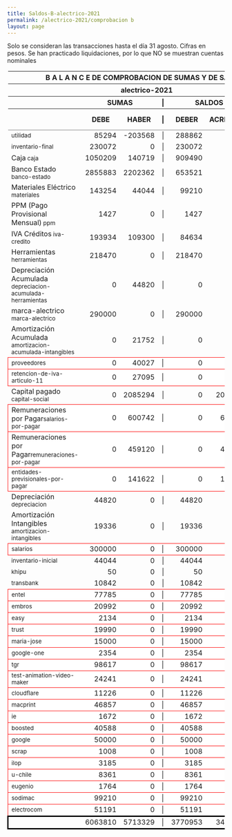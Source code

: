 ```yaml
--- 
title: Saldos-B-alectrico-2021
permalink: /alectrico-2021/comprobacion b 
layout: page
--- 
```



Solo se consideran las transacciones hasta el día 31	agosto.
Cifras en pesos.
Se han practicado liquidaciones, por lo que NO se muestran cuentas nominales
<table rules='groups'>
<style> tfoot {  border: 3px solid black;  } </style> 
<thead><th colspan='7'> B A L A N C E  DE COMPROBACION DE SUMAS Y DE SALDOS </th> </thead>
<thead> <th colspan='7'> alectrico-2021</th></thead>
<thead> <th> </th> <th align='center' colspan= '2'>SUMAS</th> <th>|</th> <th align='center' colspan='2'>SALDOS</th> <th rowspan='2' > Errores </th> </thead>
<thead> <th></th>  <th>DEBE</th> <th>HABER</th> <th>|</th> <th>DEBER</th> <th>ACREEDOR</th> <th>A Corregir </th> </thead>
<tbody>
<tr>
<td><small> utilidad </small> </td> <td align='right'>85294</td> <td align='right'>-203568</td> <td align='right'> | </td> <td align='right'> 288862</td> <td align='right'>0</td>
</tr>
<tr>
<td><small> inventario-final </small> </td> <td align='right'>230072</td> <td align='right'>0</td> <td align='right'> | </td> <td align='right'> 230072</td> <td align='right'>0</td>
</tr>
<tr>
<td>Caja<small> caja </small> </td> <td align='right'>1050209</td> <td align='right'>140719</td> <td align='right'> | </td> <td align='right'> 909490</td> <td align='right'>0</td>
</tr>
<tr>
<td>Banco Estado<small> banco-estado </small> </td> <td align='right'>2855883</td> <td align='right'>2202362</td> <td align='right'> | </td> <td align='right'> 653521</td> <td align='right'>0</td>
</tr>
<tr>
<td>Materiales Eléctrico<small> materiales </small> </td> <td align='right'>143254</td> <td align='right'>44044</td> <td align='right'> | </td> <td align='right'> 99210</td> <td align='right'>0</td>
</tr>
<tr>
<td>PPM (Pago Provisional Mensual)<small> ppm </small> </td> <td align='right'>1427</td> <td align='right'>0</td> <td align='right'> | </td> <td align='right'> 1427</td> <td align='right'>0</td>
</tr>
<tr>
<td>IVA Créditos<small> iva-credito </small> </td> <td align='right'>193934</td> <td align='right'>109300</td> <td align='right'> | </td> <td align='right'> 84634</td> <td align='right'>0</td>
</tr>
<tr>
<td>Herramientas<small> herramientas </small> </td> <td align='right'>218470</td> <td align='right'>0</td> <td align='right'> | </td> <td align='right'> 218470</td> <td align='right'>0</td>
</tr>
<tr>
<td>Depreciación Acumulada<small> depreciacion-acumulada-herramientas </small> </td> <td align='right'>0</td> <td align='right'>44820</td> <td align='right'> | </td> <td align='right'> 0</td> <td align='right'>44820</td>
</tr>
<tr>
<td>marca-alectrico<small> marca-alectrico </small> </td> <td align='right'>290000</td> <td align='right'>0</td> <td align='right'> | </td> <td align='right'> 290000</td> <td align='right'>0</td>
</tr>
<tr>
<td>Amortización Acumulada<small> amortizacion-acumulada-intangibles </small> </td> <td align='right'>0</td> <td align='right'>21752</td> <td align='right'> | </td> <td align='right'> 0</td> <td align='right'>21752</td>
</tr>
<tr style=' background: #fff; border: 1px solid red;'>
<td><small>proveedores</small> </td> <td align='right'>0</td> <td align='right'>40027</td> <td> | </td> <td align='right'> 0</td> <td align='right'>40027</td> </tr>
<tr style=' background: #fff; border: 1px solid red;'>
<td><small>retencion-de-iva-articulo-11</small> </td> <td align='right'>0</td> <td align='right'>27095</td> <td> | </td> <td align='right'> 0</td> <td align='right'>27095</td> </tr>
<tr>
<td>Capital pagado<small> capital-social </small> </td> <td align='right'>0</td> <td align='right'>2085294</td> <td align='right'> | </td> <td align='right'> 0</td> <td align='right'>2085294</td>
</tr>
<tr style=' background: #fff; border: 1px solid red;'>
<td>Remuneraciones por Pagar<small>salarios-por-pagar</small> </td> <td align='right'>0</td> <td align='right'>600742</td> <td> | </td> <td align='right'> 0</td> <td align='right'>600742</td> </tr>
<tr style=' background: #fff; border: 1px solid red;'>
<td>Remuneraciones por Pagar<small>remuneraciones-por-pagar</small> </td> <td align='right'>0</td> <td align='right'>459120</td> <td> | </td> <td align='right'> 0</td> <td align='right'>459120</td> </tr>
<tr style=' background: #fff; border: 1px solid red;'>
<td><small>entidades-previsionales-por-pagar</small> </td> <td align='right'>0</td> <td align='right'>141622</td> <td> | </td> <td align='right'> 0</td> <td align='right'>141622</td> </tr>
<tr>
<td>Depreciación<small> depreciacion </small> </td> <td align='right'>44820</td> <td align='right'>0</td> <td align='right'> | </td> <td align='right'> 44820</td> <td align='right'>0</td>
</tr>
<tr>
<td>Amortización Intangibles<small> amortizacion-intangibles </small> </td> <td align='right'>19336</td> <td align='right'>0</td> <td align='right'> | </td> <td align='right'> 19336</td> <td align='right'>0</td>
</tr>
<tr style=' background: #fff; border: 1px solid red;'>
<td><small>salarios</small> </td> <td align='right'>300000</td> <td align='right'>0</td> <td> | </td> <td align='right'> 300000</td> <td align='right'>0</td> </tr>
<tr>
<td><small> inventario-inicial </small> </td> <td align='right'>44044</td> <td align='right'>0</td> <td align='right'> | </td> <td align='right'> 44044</td> <td align='right'>0</td>
</tr>
<tr>
<td><small> khipu </small> </td> <td align='right'>50</td> <td align='right'>0</td> <td align='right'> | </td> <td align='right'> 50</td> <td align='right'>0</td>
</tr>
<tr>
<td><small> transbank </small> </td> <td align='right'>10842</td> <td align='right'>0</td> <td align='right'> | </td> <td align='right'> 10842</td> <td align='right'>0</td>
</tr>
<tr style=' background: #fff; border: 1px solid red;'>
<td><small>entel</small> </td> <td align='right'>77785</td> <td align='right'>0</td> <td> | </td> <td align='right'> 77785</td> <td align='right'>0</td> </tr>
<tr style=' background: #fff; border: 1px solid red;'>
<td><small>embros</small> </td> <td align='right'>20992</td> <td align='right'>0</td> <td> | </td> <td align='right'> 20992</td> <td align='right'>0</td> </tr>
<tr style=' background: #fff; border: 1px solid red;'>
<td><small>easy</small> </td> <td align='right'>2134</td> <td align='right'>0</td> <td> | </td> <td align='right'> 2134</td> <td align='right'>0</td> </tr>
<tr style=' background: #fff; border: 1px solid red;'>
<td><small>trust</small> </td> <td align='right'>19990</td> <td align='right'>0</td> <td> | </td> <td align='right'> 19990</td> <td align='right'>0</td> </tr>
<tr style=' background: #fff; border: 1px solid red;'>
<td><small>maria-jose</small> </td> <td align='right'>15000</td> <td align='right'>0</td> <td> | </td> <td align='right'> 15000</td> <td align='right'>0</td> </tr>
<tr style=' background: #fff; border: 1px solid red;'>
<td><small>google-one</small> </td> <td align='right'>2354</td> <td align='right'>0</td> <td> | </td> <td align='right'> 2354</td> <td align='right'>0</td> </tr>
<tr style=' background: #fff; border: 1px solid red;'>
<td><small>tgr</small> </td> <td align='right'>98617</td> <td align='right'>0</td> <td> | </td> <td align='right'> 98617</td> <td align='right'>0</td> </tr>
<tr style=' background: #fff; border: 1px solid red;'>
<td><small>test-animation-video-maker</small> </td> <td align='right'>24241</td> <td align='right'>0</td> <td> | </td> <td align='right'> 24241</td> <td align='right'>0</td> </tr>
<tr style=' background: #fff; border: 1px solid red;'>
<td><small>cloudflare</small> </td> <td align='right'>11226</td> <td align='right'>0</td> <td> | </td> <td align='right'> 11226</td> <td align='right'>0</td> </tr>
<tr style=' background: #fff; border: 1px solid red;'>
<td><small>macprint</small> </td> <td align='right'>46857</td> <td align='right'>0</td> <td> | </td> <td align='right'> 46857</td> <td align='right'>0</td> </tr>
<tr style=' background: #fff; border: 1px solid red;'>
<td><small>ie</small> </td> <td align='right'>1672</td> <td align='right'>0</td> <td> | </td> <td align='right'> 1672</td> <td align='right'>0</td> </tr>
<tr style=' background: #fff; border: 1px solid red;'>
<td><small>boosted</small> </td> <td align='right'>40588</td> <td align='right'>0</td> <td> | </td> <td align='right'> 40588</td> <td align='right'>0</td> </tr>
<tr style=' background: #fff; border: 1px solid red;'>
<td><small>google</small> </td> <td align='right'>50000</td> <td align='right'>0</td> <td> | </td> <td align='right'> 50000</td> <td align='right'>0</td> </tr>
<tr style=' background: #fff; border: 1px solid red;'>
<td><small>scrap</small> </td> <td align='right'>1008</td> <td align='right'>0</td> <td> | </td> <td align='right'> 1008</td> <td align='right'>0</td> </tr>
<tr style=' background: #fff; border: 1px solid red;'>
<td><small>ilop</small> </td> <td align='right'>3185</td> <td align='right'>0</td> <td> | </td> <td align='right'> 3185</td> <td align='right'>0</td> </tr>
<tr style=' background: #fff; border: 1px solid red;'>
<td><small>u-chile</small> </td> <td align='right'>8361</td> <td align='right'>0</td> <td> | </td> <td align='right'> 8361</td> <td align='right'>0</td> </tr>
<tr style=' background: #fff; border: 1px solid red;'>
<td><small>eugenio</small> </td> <td align='right'>1764</td> <td align='right'>0</td> <td> | </td> <td align='right'> 1764</td> <td align='right'>0</td> </tr>
<tr style=' background: #fff; border: 1px solid red;'>
<td><small>sodimac</small> </td> <td align='right'>99210</td> <td align='right'>0</td> <td> | </td> <td align='right'> 99210</td> <td align='right'>0</td> </tr>
<tr style=' background: #fff; border: 1px solid red;'>
<td><small>electrocom</small> </td> <td align='right'>51191</td> <td align='right'>0</td> <td> | </td> <td align='right'> 51191</td> <td align='right'>0</td> </tr>
</tbody>
<tfoot>
<tr> <td></td> <td align='right'>6063810</td> <td align='right'>5713329</td><td> | </td> <td align='right'>3770953</td> <td align='right'>3420472</td> </tr>
</tfoot>
</table>
